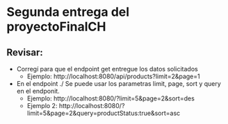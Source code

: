 # Segunda entrega del proyectoFinalCH

## Revisar:

- Corregí para que el endpoint get entregue los datos solicitados
  - Ejemplo: http://localhost:8080/api/products?limit=2&page=1
- En el endpoint ./ Se puede usar los parametras limit, page, sort y query en el endponit.
  - Ejemplo: http://localhost:8080/?limit=5&page=2&sort=des
  - Ejemplo 2: http://localhost:8080/?limit=5&page=2&query=productStatus:true&sort=asc
